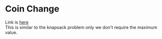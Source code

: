 # Coin Change
Link is [here](https://practice.geeksforgeeks.org/problems/coin-change/0)  
This is similar to the knapsack problem only we don't require the maximum value.